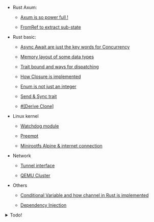 
* Rust Axum:

    * [Axum is so power full !](rust/axum/axum.md)
    
    * [FromRef to extract sub-state](rust/axum/FromRef.md)


* Rust basic:

    * [Async Await are just the key words for Concurrency](rust/async/async.md)
    
    * [Memory layout of some data types](rust/memory_layout/memory_layout.md)
    
    * [Trait bound and ways for dispatching](rust/trai_bound_and_dispatching/trai_bound_and_dispatching.md)
    
    * [How Closure is implemented](rust/closure/closure.md)
    
    * [Enum is not just an integer](rust/enums/enums.md)
    
    * [Send & Sync trait](rust/send_sync/send_sync.md)
    
    * [#[Derive Clone]](rust/clone/derive_clone.md)


* Linux kernel

    * [Watchdog module](kernel/watchdog/watchdog.md)

    * [Preempt](kernel/preempt/preempt.md)

    * [Minirootfs Alpine & internet connection](kernel/mini_alpine/mini_alpine.md)

* Network

    * [Tunnel interface](networking/tunnel/tunnel.md)
    
    * [QEMU Cluster](networking/qemu_network/qemu.md)


* Others

    * [Conditional Variable and how channel in Rust is implemented](programming_concept/conditional_variable/conditional_variable.md)

    * [Dependency Injection](programming_concept/dependency_injection/dependency_injection.md)

<details>
  <summary>Todo!</summary>
  
* Rust Database:

    * [Database](rust/database/database.md)

    * [sqlx](rust/database/database.md)
    
    * [Sea-querry, an ORM](rust/database/seaquerry.md)

    * [Modern SQL](rust/database/modql.md)
</details>